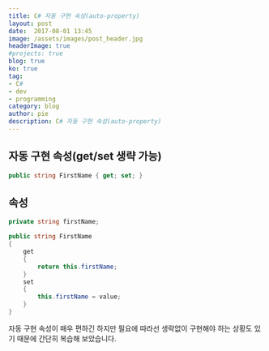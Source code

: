 ```yaml
---
title: C# 자동 구현 속성(auto-property)
layout: post
date:  2017-08-01 13:45
image: /assets/images/post_header.jpg
headerImage: true
#projects: true
blog: true
ko: true
tag:
- C#
- dev
- programming
category: blog
author: pie
description: C# 자동 구현 속성(auto-property)
---
```


## 자동 구현 속성(get/set 생략 가능)
```cs
public string FirstName { get; set; }
```

## 속성
```cs
private string firstName;

public string FirstName
{
    get
    {
        return this.firstName;
    }
    set
    {
        this.firstName = value;
    }
}
```

자동 구현 속성이 매우 편하긴 하지만 필요에 따라선 생략없이 구현해야 하는 상황도 있기 때문에 간단히 복습해 보았습니다.
